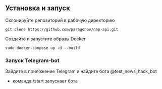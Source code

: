 ## Установка и запуск
Склонируйте репозиторий в рабочую директорию
 
 `git clone https://github.com/paragonov/nap-api.git`
 
Создайте и запустите образы Docker

`sudo docker-compose up -d --build`

### Запуск Telegram-bot

Зайдите в приложение Telegram и найдите бота @test_news_hack_bot
- команда /start запускает бота
